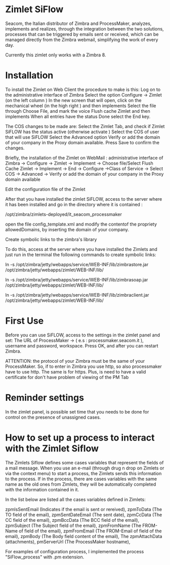 Zimlet SiFlow
======

Seacom, the Italian distributor of Zimbra and ProcessMaker, analyzes, implements and realizes, through the integration between the two solutions, processes that can be triggered by emails sent or received, which can be managed directly from the Zimbra webmail, simplifying the work of every day.

Currently this zimlet only works with a Zimbra 8.

Installation
============

To install the Zimlet on Web Client the procedure to make is this:
Log on to the administrative interface of Zimbra
Select the option Configure → Zimlet (on the left column )
In the new screen that will open, click on the mechanical wheel 
(in the high right ) and then implements 
Select the file through Choose File, and mark the voice Flush cache Zimlet  and then implements
When all entries have the status Done select the End key. 



The COS changes to be made are:
Select the Zimlet Tab, and check if Zimlet SiFLOW has the status active (otherwise activate )
Select the COS of user that will use SiFLOW
Select the Advanced option
Verify or add the domain of your company in the Proxy domain available.
Press Save to confirm the changes.

Briefly, the installation of the Zimlet on WebMail :
administrative interface of Zimbra → Configure → Zimlet → Implement → 
Choose file/Select Flush Cache Zimlet → Implement → End → Configure →Class of Service → 
Select COS → Advanced → Verify or add the domain of your company in the Proxy domain available


Edit the configuration file of the Zimlet 


After that you have installed the zimlet SiFLOW, access to the server where it has been installed and go in the directory where it is contained  :

/opt/zimbra/zimlets-deployed/it_seacom_processmaker

open the file config_template.xml and modify the contentof the propriety allowedDomains, by inserting the domain of your company.



Create symbolic links to the zimbra's library


To do this,  access at the server where you have installed the Zimlets and just run in the terminal the following commands to create symbolic links:

ln -s /opt/zimbra/jetty/webapps/service/WEB-INF/lib/zimbrastore.jar /opt/zimbra/jetty/webapps/zimlet/WEB-INF/lib/

ln -s /opt/zimbra/jetty/webapps/service/WEB-INF/lib/zimbrasoap.jar /opt/zimbra/jetty/webapps/zimlet/WEB-INF/lib/

ln -s /opt/zimbra/jetty/webapps/service/WEB-INF/lib/zimbraclient.jar /opt/zimbra/jetty/webapps/zimlet/WEB-INF/lib/


First Use
============
Before you can use SiFLOW, access to the settings in the zimlet panel and set:
The URL of ProcessMaker → ( e.s : processmaker.seacom.it ), username and password, workspace.
Press OK, and after you can restart Zimbra.

ATTENTION: the protocol of your Zimbra must be the same of your ProcessMaker. So, if to enter in Zimbra you use http, so also processmaker have to use http. The same is for https.
Plus, is need to have a valid certificate for don't have problem of viewing of the PM Tab

Reminder settings
============
In the zimlet panel, is possible set time that you needs to be done for control on the presence of unassigned cases. 


How to set up a process to interact with the Zimlet Siflow
============

The Zimlets Siflow defines some cases variables that represent the fields of a mail message. When you use an e-mail (through drug n drop on Zimlets or via the context menu) to start a process, the Zimlets sends this information to the process. If in the process, there are cases variables with the same name as the old ones from Zimlets, they will be automatically completed with the information contained in it. 

In the list below are listed all the cases variables defined in Zimlets: 

zpmIsSentEmail (Indicates if the email is sent or rereived),
zpmToData (The TO field of the email),
zpmSentDateEmail  (The sent date),
zpmCcData  (The CC field of the email),
zpmBccData  (The BCC field of the email), 
zpmSubject  (The Subject field of the email), 
zpmFromName  (The FROM-Name of field of the email),
zpmFromEmail  (The FROM-Email of field of the email),
zpmBody  (The Body field content of the email),
The zpmAttachData  (attachments),
pmServerUrl  (The ProcessMaker hostname),

For examples of configuration process, I implemented the process "SiFlow_process" with .pm extension.
